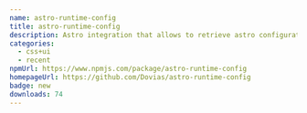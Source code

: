 ```yaml
---
name: astro-runtime-config
title: astro-runtime-config
description: Astro integration that allows to retrieve astro configuration object at runtime
categories:
  - css+ui
  - recent
npmUrl: https://www.npmjs.com/package/astro-runtime-config
homepageUrl: https://github.com/Dovias/astro-runtime-config
badge: new
downloads: 74
---
```

